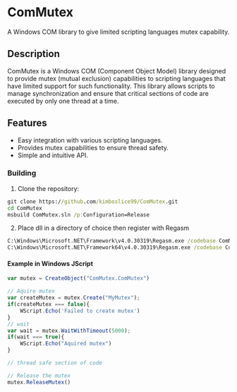 # ComMutex

A Windows COM library to give limited scripting languages mutex capability.

## Description

ComMutex is a Windows COM (Component Object Model) library designed to provide mutex (mutual exclusion) capabilities to scripting languages that have limited support for such functionality. This library allows scripts to manage synchronization and ensure that critical sections of code are executed by only one thread at a time.

## Features

- Easy integration with various scripting languages.
- Provides mutex capabilities to ensure thread safety.
- Simple and intuitive API.

### Building

1. Clone the repository:
```cmd
git clone https://github.com/kimboslice99/ComMutex.git
cd ComMutex
msbuild ComMutex.sln /p:Configuration=Release
```
2. Place dll in a directory of choice then register with Regasm
```cmd
C:\Windows\Microsoft.NET\Framework\v4.0.30319\Regasm.exe /codebase ComMutex.dll
C:\Windows\Microsoft.NET\Framework64\v4.0.30319\Regasm.exe /codebase ComMutex.dll
```

#### Example in Windows JScript

```javascript
var mutex = CreateObject("ComMutex.ComMutex")

// Aquire mutex
var createMutex = mutex.Create("MyMutex");
if(createMutex === false){
    WScript.Echo('Failed to create mutex')
}
// wait
var wait = mutex.WaitWithTimeout(5000);
if(wait === true){
    WScript.Echo("Aquired mutex")
}

// thread safe section of code

// Release the mutex 
mutex.ReleaseMutex()